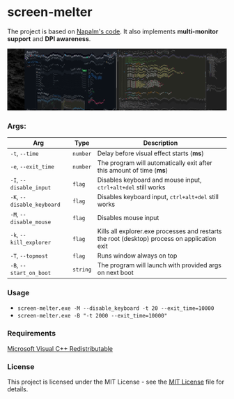 # screen-melter

The project is based on [Napalm's code](http://www.rohitab.com/discuss/topic/23191-screen-melter/?p=190669).
It also implements **multi-monitor support** and **DPI awareness**.

![melt.png](Imgs/melt.png)

### Args:

| Arg                        | Type     | Description                                                                                   |
| -------------------------- | -------- | --------------------------------------------------------------------------------------------- |
| `-t`, `--time`             | `number` | Delay before visual effect starts (**ms**)                                                    |
| `-e`, `--exit_time`        | `number` | The program will automatically exit after this amount of time (**ms**)                        |
| `-I`, `--disable_input`    | `flag`   | Disables keyboard and mouse input, `ctrl+alt+del` still works                                 |
| `-K`, `--disable_keyboard` | `flag`   | Disables keyboard input, `ctrl+alt+del` still works                                           |
| `-M`, `--disable_mouse`    | `flag`   | Disables mouse input                                                                          |
| `-k`, `--kill_explorer`    | `flag`   | Kills all explorer.exe processes and restarts the root (desktop) process on application exit  |
| `-T`, `--topmost`          | `flag`   | Runs window always on top                                                                     |
| `-B`, `--start_on_boot`    | `string` | The program will launch with provided args on next boot                                       |

### Usage

- `screen-melter.exe -M --disable_keyboard -t 20 --exit_time=10000`
- `screen-melter.exe -B "-t 2000 --exit_time=10000"`

### Requirements

[Microsoft Visual C++ Redistributable](https://learn.microsoft.com/en-us/cpp/windows/latest-supported-vc-redist?view=msvc-170#visual-studio-2015-2017-2019-and-2022)

### License

This project is licensed under the MIT License - see the [MIT License](LICENSE) file for details.
